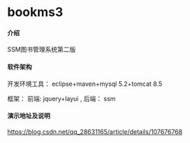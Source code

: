 # bookms3

#### 介绍
SSM图书管理系统第二版

#### 软件架构
开发环境工具： eclipse+maven+mysql 5.2+tomcat 8.5

框架： 前端: jquery+layui , 后端： ssm

#### 演示地址及说明

https://blog.csdn.net/qq_28631165/article/details/107676768


